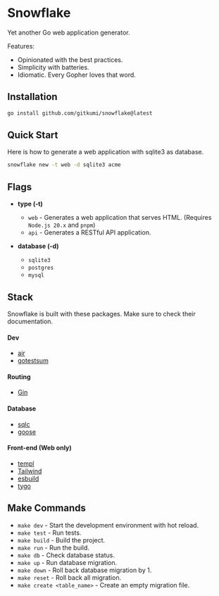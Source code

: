 # Snowflake

Yet another Go web application generator.

Features:
- Opinionated with the best practices.
- Simplicity with batteries.
- Idiomatic. Every Gopher loves that word.

## Installation

```sh
go install github.com/gitkumi/snowflake@latest
```

## Quick Start

Here is how to generate a web application with sqlite3 as database.

```sh
snowflake new -t web -d sqlite3 acme
```

## Flags

- **type (-t)**
  - `web` - Generates a web application that serves HTML. (Requires `Node.js 20.x` and `pnpm`)
  - `api` - Generates a RESTful API application.

- **database (-d)**
  - `sqlite3`
  - `postgres`
  - `mysql`

## Stack

Snowflake is built with these packages. Make sure to check their documentation.

#### Dev

- [air](https://github.com/air-verse/air)
- [gotestsum](https://github.com/gotestyourself/gotestsum)

#### Routing

- [Gin](https://gin-gonic.com/)

#### Database

- [sqlc](https://github.com/sqlc-dev/sqlc)
- [goose](https://github.com/pressly/goose)

#### Front-end (Web only)

- [templ](https://templ.guide/)
- [Tailwind](https://tailwindcss.com/)
- [esbuild](https://esbuild.github.io/)
- [tygo](https://github.com/gzuidhof/tygo)

## Make Commands

- `make dev` - Start the development environment with hot reload.
- `make test` - Run tests.
- `make build` - Build the project.
- `make run` - Run the build.
- `make db` - Check database status.
- `make up` - Run database migration.
- `make down` - Roll back database migration by 1.
- `make reset` - Roll back all migration.
- `make create <table_name>` - Create an empty migration file.
